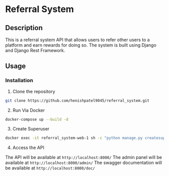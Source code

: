 # Referral System

## Description

This is a referral system API that allows users to refer other users to a platform and earn rewards for doing so. The system is built using Django and Django Rest Framework.

## Usage

### Installation

1. Clone the repository

```bash
git clone https://github.com/henishpatel9045/referral_system.git
```

2. Run Via Docker

```bash
docker-compose up --build -d
```

3. Create Superuser

```bash
docker exec -it referral_system-web-1 sh -c "python manage.py createsuperuser"
```

4. Access the API

The API will be available at `http://localhost:8000/`
The admin panel will be available at `http://localhost:8000/admin/`
The swagger documentation will be available at `http://localhost:8000/doc/`
